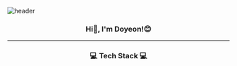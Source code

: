 ![header](https://capsule-render.vercel.app/api?type=waving&color=auto&height=240&section=header&text=HELLO,%20WORLD!&desc=Yeon's%20Github&descAlign=68&fontAlignY=40&align="center")
<h3><p align="center">Hi👋, I'm Doyeon!😊</p></h3>
<hr>
<p></p>
<h3><p align="center">💻 Tech Stack 💻</p></h3>

